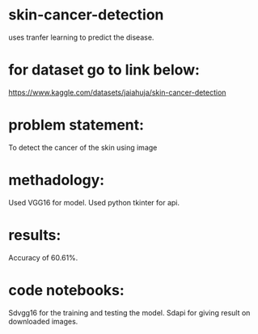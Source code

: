 # skin-cancer-detection
uses tranfer learning to predict the disease.
# for dataset go to link below:
https://www.kaggle.com/datasets/jaiahuja/skin-cancer-detection

# problem statement:
To detect the cancer  of the skin using image

# methadology:
Used VGG16 for model.
Used python tkinter for api.

# results:
Accuracy of 60.61%.

# code notebooks:
Sdvgg16 for the training and testing the model.
Sdapi for giving result on downloaded images.

